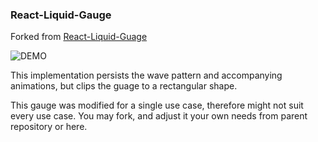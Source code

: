 ### React-Liquid-Gauge 

Forked from [React-Liquid-Guage](https://github.com/trendmicro-frontend/react-liquid-gauge)

![DEMO](https://i.imgur.com/gb1S3bJ.gifv)

This implementation persists the wave pattern and accompanying animations, but clips the guage to a rectangular shape.

This gauge was modified for a single use case, therefore might not suit every use case. You may fork, and adjust it your own needs from parent repository or here. 